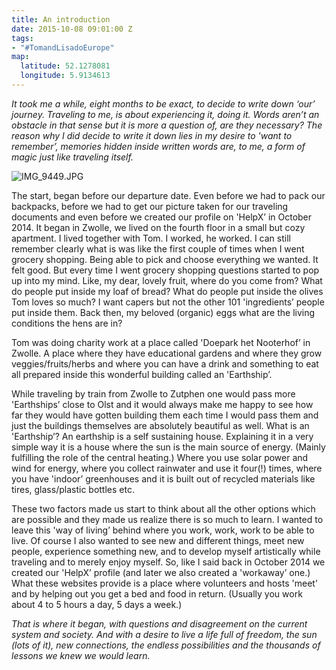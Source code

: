 ```yaml
---
title: An introduction
date: 2015-10-08 09:01:00 Z
tags:
- "#TomandLisadoEurope"
map:
  latitude: 52.1278081
  longitude: 5.9134613
---
```


*It took me a while, eight months to be exact, to decide to write down ‘our’ journey. Traveling to me, is about experiencing it, doing it. Words aren’t an obstacle in that sense but it is more a question of, are they necessary? The reason why I did decide to write it down lies in my desire to 'want to remember’, memories hidden inside written words are, to me, a form of magic just like traveling itself.*

![IMG_9449.JPG](/uploads/IMG_9449.JPG)

The start, began before our departure date. Even before we had to pack our backpacks, before we had to get our picture taken for our traveling documents and even before we created our profile on 'HelpX’ in October 2014. It began  in Zwolle, we lived on the fourth floor in a small but cozy apartment. I lived together with Tom. I worked, he worked. I can still remember clearly what is was like the first couple of times when I went grocery shopping. Being able to pick and choose everything we wanted. It felt good. But every time I went grocery shopping questions started to pop up into my mind. Like, my dear, lovely fruit, where do you come from? What do people put inside my loaf of bread? What do people put inside the olives Tom loves so much? I want capers but not the other 101 'ingredients’ people put inside them. Back then, my beloved (organic) eggs what are the living conditions the hens are in?

Tom was doing charity work at a place called 'Doepark het Nooterhof’ in Zwolle. A place where they have educational gardens and where they grow veggies/fruits/herbs and where you can have a drink and something to eat all prepared inside this wonderful building called an 'Earthship’.

While traveling by train from Zwolle to Zutphen one would pass more 'Earthships’ close to Olst and it would always make me happy to see how far they would have gotten building them each time I would pass them and just the buildings themselves are absolutely beautiful as well. What is an 'Earthship’? An earthship is a self sustaining house. Explaining it in a very simple way it is a house where the sun is the main source of energy. (Mainly fulfilling the role of the central heating.) Where you use solar power and wind for energy, where you collect rainwater and use it four(!) times, where you have 'indoor’ greenhouses and it is built out of recycled materials like tires, glass/plastic bottles etc.

These two factors made us start to think about all the other options which are possible and they made us realize there is so much to learn. I wanted to leave this 'way of living’ behind where you work, work, work to be able to live. Of course I also wanted to see new and different things, meet new people, experience something new, and to develop myself artistically while traveling and to merely enjoy myself. So, like I said back in October 2014 we created our 'HelpX’ profile (and later we also created a 'workaway’ one.) What these websites provide is a place where volunteers and hosts 'meet’ and by helping out you get a bed and food in return. (Usually you work about 4 to 5 hours a day, 5 days a week.)

*That is where it began, with questions and disagreement on the current system and society. And with a desire to live a life full of freedom, the sun (lots of it), new connections, the endless possibilities and the thousands of lessons we knew we would learn.*